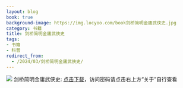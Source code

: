 ```yaml
---
layout: blog
book: true
background-image: https://img.locyoo.com/book剑桥简明金庸武侠史.jpg
category: 书籍
title: 剑桥简明金庸武侠史
tags:
- 书籍
- 科普
redirect_from:
  - /2024/03/剑桥简明金庸武侠史/
---
```

![](https://img.locyoo.com/book剑桥简明金庸武侠史.jpg)
剑桥简明金庸武侠史: <a name = "ref1" href="https://url18.ctfile.com/f/50983618-1323443527-8fc058?p=3619">点击下载</a>，访问密码请点击右上方“关于”自行查看